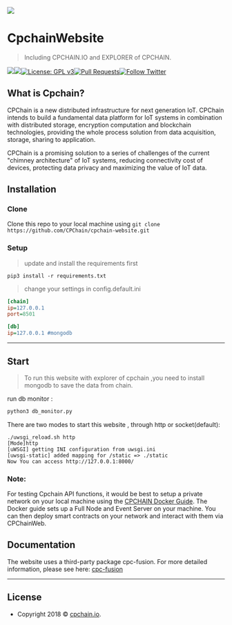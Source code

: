 ![](https://cpchain.io/static/img/logo_new.svg)



# CpchainWebsite

> Including CPCHAIN.IO and EXPLORER of CPCHAIN.

![](https://img.shields.io/badge/language-python3-orange.svg)![](https://img.shields.io/codeclimate/coverage/jekyll/jekyll.svg)[![License: GPL v3](https://img.shields.io/badge/License-GPLv3-blue.svg)](https://www.gnu.org/licenses/gpl-3.0)[![Pull Requests](https://img.shields.io/bitbucket/pr-raw/cpchain/chain.svg)](https://bitbucket.org/cpchain/chain/pull-requests/)[![Follow Twitter](https://img.shields.io/twitter/follow/cpchain_io.svg?label=Follow&style=social)](https://twitter.com/intent/follow?screen_name=cpchain_io)


## What is Cpchain?
CPChain is a new distributed infrastructure for next generation IoT. CPChain intends to build a fundamental data platform for IoT systems in combination with distributed storage, encryption computation and blockchain technologies, providing the whole process solution from data acquisition, storage, sharing to application.

CPChain is a promising solution to a series of challenges of the current "chimney architecture" of IoT systems, reducing connectivity cost of devices, protecting data privacy and maximizing the value of IoT data.




## Installation

### Clone

Clone this repo to your local machine using `git clone https://github.com/CPChain/cpchain-website.git`

### Setup


> update and install the requirements first
```python3
pip3 install -r requirements.txt
```
> change your settings in config.default.ini
```ini
[chain]
ip=127.0.0.1
port=8501

[db]
ip=127.0.0.1 #mongodb
```

---
## Start
> To run this website with explorer of cpchain ,you need to install mongodb to save the data from chain.

run db monitor :
```python
python3 db_monitor.py
```
There are two modes to start this website , through http or socket(default):
```shell
./uwsgi_reload.sh http                                                  
[Mode]http
[uWSGI] getting INI configuration from uwsgi.ini
[uwsgi-static] added mapping for /static => ./static
Now You can access http://127.0.0.1:8000/
```


### Note:

For testing Cpchain API functions, it would be best to setup a private network on your local machine using the <a href="http://docs.cpchain.io/deployment/deployment.html#download-docker" target="_blank">CPCHAIN Docker Guide</a>. The Docker guide sets up a Full Node and Event Server on your machine. 
You can then deploy smart contracts on your network and interact with them via CPChainWeb. 





## Documentation 

The website uses a third-party package cpc-fusion. For more detailed information, please see here:
[cpc-fusion](https://docs.cpchain.io/api/cpc_fusion.html)

---




## License

- Copyright 2018 © [cpchain.io](https://cpchain.io).

